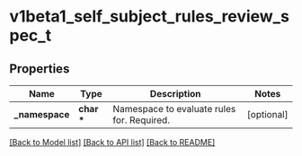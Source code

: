 # v1beta1_self_subject_rules_review_spec_t

## Properties
Name | Type | Description | Notes
------------ | ------------- | ------------- | -------------
**_namespace** | **char \*** | Namespace to evaluate rules for. Required. | [optional] 

[[Back to Model list]](../README.md#documentation-for-models) [[Back to API list]](../README.md#documentation-for-api-endpoints) [[Back to README]](../README.md)


